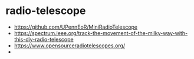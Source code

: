 # radio-telescope

- https://github.com/UPennEoR/MiniRadioTelescope
- https://spectrum.ieee.org/track-the-movement-of-the-milky-way-with-this-diy-radio-telescope
- https://www.opensourceradiotelescopes.org/
- 
